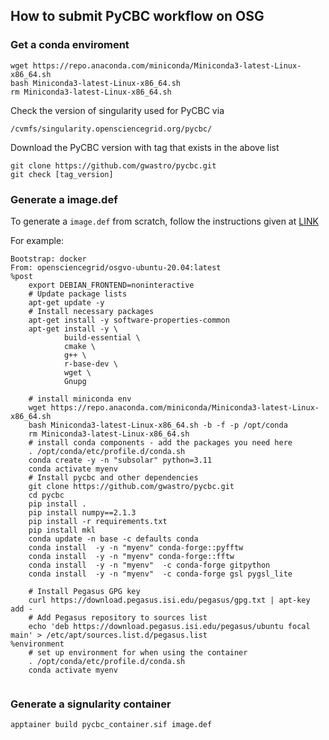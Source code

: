 ## How to submit PyCBC workflow on OSG 

### Get a conda enviroment 

```
wget https://repo.anaconda.com/miniconda/Miniconda3-latest-Linux-x86_64.sh
bash Miniconda3-latest-Linux-x86_64.sh 
rm Miniconda3-latest-Linux-x86_64.sh
```

Check the version of singularity used for PyCBC via
```
/cvmfs/singularity.opensciencegrid.org/pycbc/ 
```
Download the PyCBC version with tag that exists in the above list

```
git clone https://github.com/gwastro/pycbc.git
git check [tag_version]
```

### Generate a image.def 

To generate a `image.def` from scratch, follow the instructions given at [LINK](https://portal.osg-htc.org/documentation/htc_workloads/using_software/containers-singularity/)

For example:
```
Bootstrap: docker
From: opensciencegrid/osgvo-ubuntu-20.04:latest
%post
    export DEBIAN_FRONTEND=noninteractive
    # Update package lists
    apt-get update -y
    # Install necessary packages
    apt-get install -y software-properties-common
    apt-get install -y \
            build-essential \
            cmake \
            g++ \
            r-base-dev \
            wget \
            Gnupg

    # install miniconda env
    wget https://repo.anaconda.com/miniconda/Miniconda3-latest-Linux-x86_64.sh
    bash Miniconda3-latest-Linux-x86_64.sh -b -f -p /opt/conda
    rm Miniconda3-latest-Linux-x86_64.sh
    # install conda components - add the packages you need here
    . /opt/conda/etc/profile.d/conda.sh
    conda create -y -n "subsolar" python=3.11
    conda activate myenv
    # Install pycbc and other dependencies
    git clone https://github.com/gwastro/pycbc.git
    cd pycbc
    pip install .
    pip install numpy==2.1.3
    pip install -r requirements.txt
    pip install mkl
    conda update -n base -c defaults conda
    conda install  -y -n "myenv" conda-forge::pyfftw
    conda install  -y -n "myenv" conda-forge::fftw
    conda install  -y -n "myenv"  -c conda-forge gitpython
    conda install  -y -n "myenv"  -c conda-forge gsl pygsl_lite
    
    # Install Pegasus GPG key
    curl https://download.pegasus.isi.edu/pegasus/gpg.txt | apt-key add -
    # Add Pegasus repository to sources list
    echo 'deb https://download.pegasus.isi.edu/pegasus/ubuntu focal main' > /etc/apt/sources.list.d/pegasus.list
%environment
    # set up environment for when using the container
    . /opt/conda/etc/profile.d/conda.sh
    conda activate myenv
     
```

### Generate a signularity container 
```
apptainer build pycbc_container.sif image.def 
```

  

